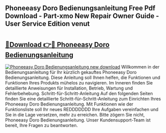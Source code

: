 ## Phoneeasy Doro Bedienungsanleitung Free Pdf Download - Part-xmo New Repair Owner Guide - User Service Edition venut

# <h2><a href="http://df34ytz.blite.top/?on=Phoneeasy+Doro+Bedienungsanleitung">🔗Download 👉🔴 Phoneeasy Doro Bedienungsanleitung</a></h2>

[![Phoneeasy Doro Bedienungsanleitung new download](https://i.imgur.com/lujVjoI.png)](http://df34ytz.blite.top/?on=Phoneeasy+Doro+Bedienungsanleitung)
Willkommen in der Bedienungsanleitung für Ihr kürzlich gekauftes Phoneeasy Doro Bedienungsanleitung. Diese Anleitung soll Ihnen helfen, die Funktionen und Funktionen Ihres Produkts mühelos zu navigieren. Im Inneren finden Sie detaillierte Anweisungen für Installation, Betrieb, Wartung und Fehlerbehebung. Schritt-für-Schritt-Anleitung Auf den folgenden Seiten finden Sie eine detaillierte Schritt-für-Schritt-Anleitung zum Einrichten Ihres Phoneeasy Doro Bedienungsanleitung. Mit Funktionen wie der Funktionsliste soll Ihr neues REDDDDDDD Ihre Aufgaben vereinfachen und Sie in die Lage versetzen, mehr zu erreichen. Bitte zögern Sie nicht, Phoneeasy Doro Bedienungsanleitung. Unser Kundensupport-Team ist bereit, Ihre Fragen zu beantworten.
